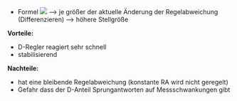- Formel
![](Pasted%20image%2020250424193357.png)
--> je größer der aktuelle Änderung der Regelabweichung (Differenzieren) --> höhere Stellgröße

**Vorteile:**
- D-Regler reagiert sehr schnell
- stabilisierend

**Nachteile:**
- hat eine bleibende Regelabweichung (konstante RA wird nicht geregelt)
- Gefahr dass der D-Anteil Sprungantworten auf Messschwankungen gibt 




